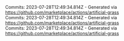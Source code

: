 Commits: 2023-07-28T12:49:34.814Z - Generated via https://github.com/marketplace/actions/artificial-grass
<br>
Commits: 2023-07-28T12:49:34.814Z - Generated via https://github.com/marketplace/actions/artificial-grass
<br>
Commits: 2023-07-28T12:49:34.814Z - Generated via https://github.com/marketplace/actions/artificial-grass
<br>

